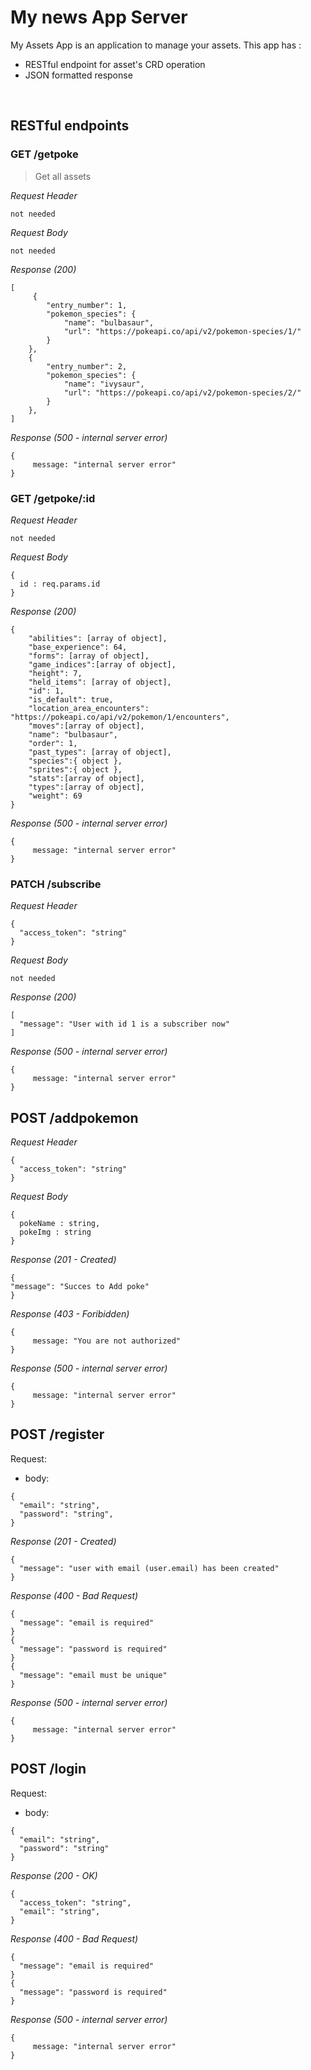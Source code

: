 # My news App Server

My Assets App is an application to manage your assets. This app has :

- RESTful endpoint for asset's CRD operation
- JSON formatted response

&nbsp;

## RESTful endpoints

### GET /getpoke

> Get all assets

_Request Header_

```
not needed
```

_Request Body_

```
not needed
```

_Response (200)_

```
[
     {
        "entry_number": 1,
        "pokemon_species": {
            "name": "bulbasaur",
            "url": "https://pokeapi.co/api/v2/pokemon-species/1/"
        }
    },
    {
        "entry_number": 2,
        "pokemon_species": {
            "name": "ivysaur",
            "url": "https://pokeapi.co/api/v2/pokemon-species/2/"
        }
    },
]
```

_Response (500 - internal server error)_

```
{
     message: "internal server error"
}
```

### GET /getpoke/:id

_Request Header_

```
not needed
```

_Request Body_

```
{
  id : req.params.id
}
```

_Response (200)_

```
{
    "abilities": [array of object],
    "base_experience": 64,
    "forms": [array of object],
    "game_indices":[array of object],
    "height": 7,
    "held_items": [array of object],
    "id": 1,
    "is_default": true,
    "location_area_encounters": "https://pokeapi.co/api/v2/pokemon/1/encounters",
    "moves":[array of object],
    "name": "bulbasaur",
    "order": 1,
    "past_types": [array of object],
    "species":{ object },
    "sprites":{ object },
    "stats":[array of object],
    "types":[array of object],
    "weight": 69
}
```

_Response (500 - internal server error)_

```
{
     message: "internal server error"
}
```

### PATCH /subscribe

_Request Header_

```
{
  "access_token": "string"
}
```

_Request Body_

```
not needed
```

_Response (200)_

```
[
  "message": "User with id 1 is a subscriber now"
]
```

_Response (500 - internal server error)_

```
{
     message: "internal server error"
}
```

## POST /addpokemon

_Request Header_

```
{
  "access_token": "string"
}
```

_Request Body_

```
{
  pokeName : string,
  pokeImg : string
}
```

_Response (201 - Created)_

```
{
"message": "Succes to Add poke"
}
```

_Response (403 - Foribidden)_

```
{
     message: "You are not authorized"
}
```

_Response (500 - internal server error)_

```
{
     message: "internal server error"
}
```

## POST /register

Request:

- body:

```
{
  "email": "string",
  "password": "string",
}
```

_Response (201 - Created)_

```
{
  "message": "user with email (user.email) has been created"
}
```

_Response (400 - Bad Request)_

```
{
  "message": "email is required"
}
{
  "message": "password is required"
}
{
  "message": "email must be unique"
}
```

_Response (500 - internal server error)_

```
{
     message: "internal server error"
}
```

## POST /login

Request:

- body:

```
{
  "email": "string",
  "password": "string"
}
```

_Response (200 - OK)_

```
{
  "access_token": "string",
  "email": "string",
}
```

_Response (400 - Bad Request)_

```
{
  "message": "email is required"
}
{
  "message": "password is required"
}
```

_Response (500 - internal server error)_

```
{
     message: "internal server error"
}
```

